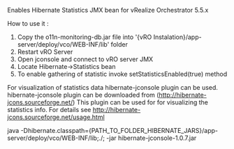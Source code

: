 Enables Hibernate Statistics JMX bean for vRealize Orchestrator 5.5.x

How to use it :
1. Copy the o11n-monitoring-db.jar file into '{vRO Instalation}/app-server/deploy/vco/WEB-INF/lib' folder
2. Restart vRO Server
3. Open jconsole and connect to vRO server JMX 
4. Locate Hibernate->Statistics bean
5. To enable gathering of statistic invoke setStatisticsEnabled(true) method

For visualization of statistics data hibernate-jconsole plugin can be used. hibernate-jconsole plugin can be downloaded from (http://hibernate-jcons.sourceforge.net/)
This plugin can be used for for visualizing the statistics info.
For details see http://hibernate-jcons.sourceforge.net/usage.html


java -Dhibernate.classpath={PATH_TO_FOLDER_HIBERNATE_JARS}/app-server/deploy/vco/WEB-INF/lib;./; -jar hibernate-jconsole-1.0.7.jar